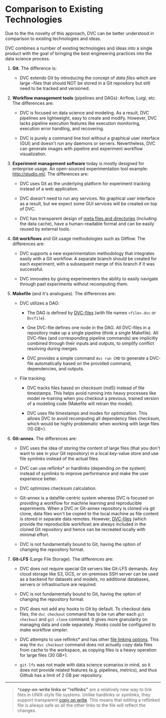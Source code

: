 # Comparison to Existing Technologies

Due to the the novelty of this approach, DVC can be better understood in
comparison to existing technologies and ideas.

DVC combines a number of existing technologies and ideas into a single product
with the goal of bringing the best engineering practices into the data science
process.

1. **Git**. The difference is:

   - DVC extends Git by introducing the concept of _data files_ which are large
     –files that should NOT be stored in a Git repository but still need to be
     tracked and versioned.

2. **Workflow management tools** (pipelines and DAGs): Airflow, Luigi, etc. The
   differences are:

   - DVC is focused on data science and modeling. As a result, DVC pipelines are
     lightweight, easy to create and modify. However, DVC lacks pipeline
     execution features like execution monitoring, execution error handling, and
     recovering.

   - DVC is purely a command line tool without a graphical user interface (GUI)
     and doesn't run any daemons or servers. Nevertheless, DVC can generate
     images with pipeline and experiment workflow visualization.

3. **Experiment management software** today is mostly designed for enterprise
   usage. An open-sourced experimentation tool example: http://studio.ml/. The
   differences are:

   - DVC uses Git as the underlying platform for experiment tracking instead of
     a web application.

   - DVC doesn't need to run any services. No graphical user interface as a
     result, but we expect some GUI services will be created on top of DVC.

   - DVC has transparent design of
     [meta files and directories](/doc/user-guide/dvc-files-and-directories)
     (including the data cache), have a human-readable format and can be easily
     reused by external tools.

4. **Git workflows** and Git usage methodologies such as Gitflow. The
   differences are:

   - DVC supports a new experimentation methodology that integrates easily with
     a Git workflow. A separate branch should be created for each experiment,
     with a subsequent merge of this branch if it was successful.

   - DVC innovates by giving experimenters the ability to easily navigate
     through past experiments without recomputing them.

5) **Makefile** (and it's analogues). The differences are:

   - DVC utilizes a DAG:

     - The DAG is defined by [DVC-files](/doc/user-guide/dvc-file-format) (with
       file names `<file>.dvc` or `Dvcfile`).

     - One DVC-file defines one node in the DAG. All DVC-files in a repository
       make up a single pipeline (think a single Makefile). All DVC-files (and
       corresponding pipeline commands) are implicitly combined through their
       inputs and outputs, to simplify conflict resolving during merges.

     - DVC provides a simple command `dvc run CMD` to generate a DVC-file
       automatically based on the provided command, dependencies, and outputs.

   - File tracking:

     - DVC tracks files based on checksum (md5) instead of file timestamps. This
       helps avoid running into heavy processes like model re-training when you
       checkout a previous, trained version of a modeling code (Makefile will
       retrain the model).

     - DVC uses file timestamps and inodes for optimization. This allows DVC to
       avoid recomputing all dependency files checksum, which would be highly
       problematic when working with large files (10 GB+).

6. **Git-annex**. The differences are:

   - DVC uses the idea of storing the content of large files (that you don't
     want to see in your Git repository) in a local key-value store and use file
     symlinks instead of the actual files.

   - DVC can use reflinks\* or hardlinks (depending on the system) instead of
     symlinks to improve performance and make the user experience better.

   - DVC optimizes checksum calculation.

   - Git-annex is a datafile-centric system whereas DVC is focused on providing
     a workflow for machine learning and reproducible experiments. When a DVC or
     Git-annex repository is cloned via git clone, data files won't be copied to
     the local machine as file content is stored in separate data remotes.
     However, [DVC-files](/doc/user-guide/dvc-file-format) (which provide the
     reproducible workflow) are always included in the cloned Git repository and
     hence can be recreated locally with minimal effort.

   - DVC is not fundamentally bound to Git, having the option of changing the
     repository format.

7) **Git-LFS** (Large File Storage). The differences are:

   - DVC does not require special Git servers like Git-LFS demands. Any cloud
     storage like S3, GCS, or on-premises SSH server can be used as a backend
     for datasets and models, no additional databases, servers or infrastructure
     are required.

   - DVC is not fundamentally bound to Git, having the option of changing the
     repository format.

   - DVC does not add any hooks to Git by default. To checkout data files, the
     `dvc checkout` command has to be run after each `git checkout` and
     `git clone` command. It gives more granularity on managing data and code
     separately. Hooks could be configured to make workflow simpler.

   - DVC attempts to use reflinks\* and has other
     [file linking options](/docs/user-guide/large-dataset-optimization#file-link-types-for-the-dvc-cache).
     This way the `dvc checkout` command does not actually copy data files from
     cache to the workspace, as copying files is a heavy operation for large
     files (30 GB+).

   - `git-lfs` was not made with data science scenarios in mind, so it does not
     provide related features (e.g. pipelines, metrics), and thus Github has a
     limit of 2 GB per repository.

---

> \***copy-on-write links or "reflinks"** are a relatively new way to link files
> in UNIX-style file systems. Unlike hardlinks or symlinks, they support
> transparent [copy on write](https://en.wikipedia.org/wiki/Copy-on-write). This
> means that editing a reflinked file is always safe as all the other links to
> the file will reflect the changes.
